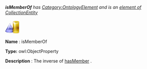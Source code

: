 ___isMemberOf__ 
 has
 [Category:OntologyElement](../../Category/OntologyElement "Category:OntologyElement") 
 and is an
 [element of](../../Property/ElementOf "Property:ElementOf") 
[CollectionEntity](../../Submissions/CollectionEntity "Submissions:CollectionEntity")_




  





[![ObjectProperty](../public/images/thumb/c/c3/ObjectProperty.gif/45px-ObjectProperty.gif)](../../Image/ObjectProperty.gif "ObjectProperty")


__Name__ 
 : isMemberOf
 



__Type:__ 
 owl:ObjectProperty
 



__Description__ 
 : The inverse of
 [hasMember](../../Submissions/AOS_AGROVOC_Concept_Server_fundation_ontology_model/hasMember "Submissions:CollectionEntity/hasMember") 
 .